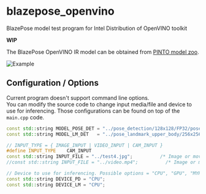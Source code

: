 # blazepose_openvino
BlazePose model test program for Intel Distribution of OpenVINO toolkit

**WIP**

The BlazePose OpenVINO IR model can be obtained from [PINTO model zoo](https://github.com/PINTO0309/PINTO_model_zoo). 

![Example](./resources/result.png)

## Configuration / Options
Current program doesn't support command line options.  
You can modify the source code to change input media/file and device to use for inferencing. Those configurations can be found on top of the `main.cpp` code.  

```c++
const std::string MODEL_POSE_DET = "../pose_detection/128x128/FP32/pose_detection";
const std::string MODEL_LM_DET   = "../pose_landmark_upper_body/256x256/FP32/pose_landmark_upper_body";

// INPUT_TYPE = { IMAGE_INPUT | VIDEO_INPUT | CAM_INPUT }
#define INPUT_TYPE    CAM_INPUT
const std::string INPUT_FILE = "../test4.jpg";          /* Image or movie file */
//const std::string INPUT_FILE = "../video.mp4";          /* Image or movie file */

// Device to use for inferencing. Possible options = "CPU", "GPU", "MYRIAD", "HDDL", "HETERO:FPGA,CPU", ...
const std::string DEVICE_PD = "CPU";
const std::string DEVICE_LM = "CPU";
```
